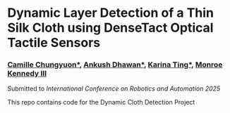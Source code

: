 # Dynamic Layer Detection of a Thin Silk Cloth using DenseTact Optical Tactile Sensors

### [Camille Chungyuon*](https://arm.stanford.edu/people/camille-chungyoun), [Ankush Dhawan*](https://arm.stanford.edu/people/ankush-dhawan), [Karina Ting*](https://arm.stanford.edu/people/karina-ting), [Monroe Kennedy III](https://monroekennedy3.com/)

Submitted to _International Conference on Robotics and Automation 2025_

This repo contains code for the Dynamic Cloth Detection Project
